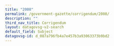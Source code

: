 ```yaml
---
title: "2008"
permalink: /government-gazette/corrigendum/2008/
description: ""
third_nav_title: Corrigendum
layout: datagovsg-v2-search
default_field: Subject
datagovsg-id: d_087a796fb4a7e457b3a93063373b9bd2
---
```

